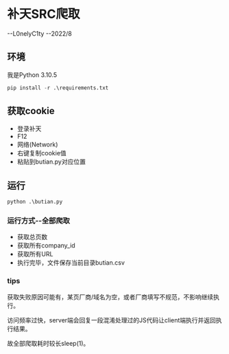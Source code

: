 # 补天SRC爬取

--L0nelyC1ty
--2022/8

## 环境

我是Python 3.10.5

```python
pip install -r .\requirements.txt
```



## 获取cookie

+ 登录补天
+ F12
+ 网络(Network)
+ 右键复制cookie值
+ 粘贴到butian.py对应位置



## 运行

```python
python .\butian.py
```

### 运行方式--全部爬取

+ 获取总页数
+ 获取所有company_id
+ 获取所有URL
+ 执行完毕，文件保存当前目录butian.csv

### tips

获取失败原因可能有，某页厂商/域名为空，或者厂商填写不规范，不影响继续执行。

访问频率过快，server端会回复一段混淆处理过的JS代码让client端执行并返回执行结果。

故全部爬取耗时较长sleep(1)。
